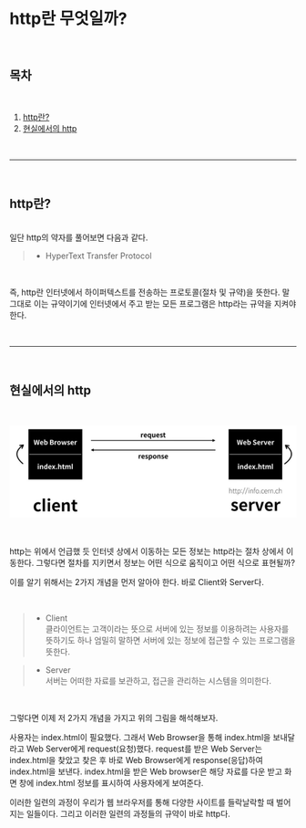 # http란 무엇일까?

<br>

## 목차

<br>

1. [http란?](#-http란?)
2. [현실에서의 http](#-현실에서의-http)

<br>

---

<br>

## http란?

<br>
일단 http의 약자를 풀어보면 다음과 같다.

<br>

> - HyperText Transfer Protocol <br>

<br>

즉, http란 인터넷에서 하이퍼텍스트를 전송하는 프로토콜(절차 및 규약)을 뜻한다. 말그대로 이는 규약이기에 인터넷에서 주고 받는 모든 프로그램은 http라는 규약을 지켜야한다.

<br>

---

<br>

## 현실에서의 http

<br>

<p align="center">
    <img src="./image/whhttp.png">
</p>

<br>

<p>http는 위에서 언급했 듯 인터넷 상에서 이동하는 모든 정보는 http라는 절차 상에서 이동한다. 그렇다면 절차를 지키면서 정보는 어떤 식으로 움직이고 어떤 식으로 표현될까?</p>
<p>이를 알기 위해서는 2가지 개념을 먼저 알아야 한다. 바로 Client와 Server다.
</p>

<br>

> - Client
>   <br>
>   클라이언트는 고객이라는 뜻으로 서버에 있는 정보를 이용하려는 사용자를 뜻하기도 하나 엄밀히 말하면 서버에 있는 정보에 접근할 수 있는 프로그램을 뜻한다.

> - Server
>   <br>
>   서버는 어떠한 자료를 보관하고, 접근을 관리하는 시스템을 의미한다.

<br>

<p>그렇다면 이제 저 2가지 개념을 가지고 위의 그림을 해석해보자.</p>
<p>사용자는 index.html이 필요했다. 그래서 Web Browser을 통해 index.html을 보내달라고 Web Server에게 request(요청)했다. request를 받은 Web Server는 index.html을 찾았고 찾은 후 바로 Web Browser에게 response(응답)하여 index.html을 보낸다. index.html을 받은 Web browser은 해당 자료를 다운 받고 화면 창에 index.html 정보를 표시하여 사용자에게 보여준다.</p>
<p>이러한 일련의 과정이 우리가 웹 브라우저를 통해 다양한 사이트를 들락날락할 때 벌어지는 일들이다. 그리고 이러한 일련의 과정들의 규약이 바로 http다.</p>

<br>
